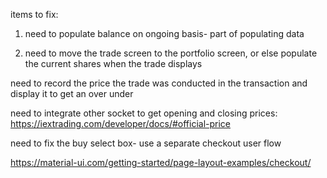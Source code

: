 items to fix:

1) need to populate balance on ongoing basis- part of populating data

2) need to move the trade screen to the portfolio screen, or else populate
the current shares when the trade displays

need to record the price the trade was conducted in the transaction
and display it to get an over under

need to integrate other socket to get opening and closing 
prices:
https://iextrading.com/developer/docs/#official-price

need to fix the buy select box- use a separate checkout user flow

https://material-ui.com/getting-started/page-layout-examples/checkout/



